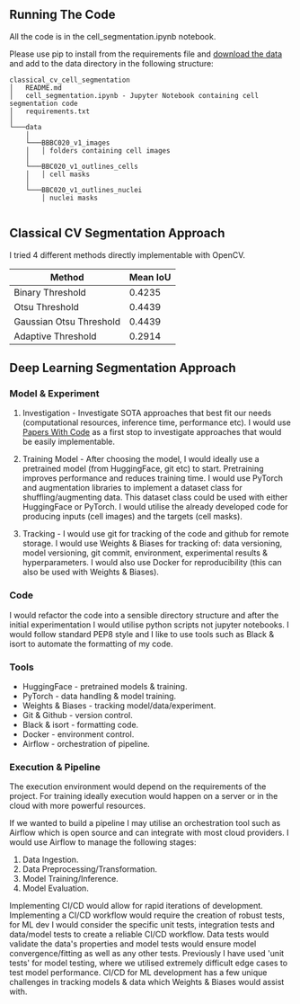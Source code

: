 
## Running The Code

All the code is in the cell_segmentation.ipynb notebook.

Please use pip to install from the requirements file and [download the data](https://bbbc.broadinstitute.org/BBBC020) and add to the data directory in the following structure:

```
classical_cv_cell_segmentation
│   README.md
│   cell_segmentation.ipynb - Jupyter Notebook containing cell segmentation code 
│   requirements.txt
│
└───data
    │
    └───BBBC020_v1_images
    │   │ folders containing cell images
    │
    └───BBC020_v1_outlines_cells
    │   │ cell masks
    │
    └───BBC020_v1_outlines_nuclei
        │ nuclei masks


```

## Classical CV Segmentation Approach

I tried 4 different methods directly implementable with OpenCV.

| Method  | Mean IoU |
| ------------- | ------------- |
| Binary Threshold | 0.4235  |
| Otsu Threshold  | 0.4439  |
| Gaussian Otsu Threshold  | 0.4439  |
| Adaptive Threshold  | 0.2914  |
<!-- 
### Further Improvements
If I were restricted to classical CV methods there are a few more approaches I would investigate: -->

## Deep Learning Segmentation Approach

### Model & Experiment

1. Investigation - Investigate SOTA approaches that best fit our needs (computational resources, inference time, performance etc). I would use [Papers With Code](https://paperswithcode.com/task/semantic-segmentation) as a first stop to investigate approaches that would be easily implementable.

2. Training Model - After choosing the model, I would ideally use a pretrained model (from HuggingFace, git etc) to start. Pretraining improves performance and reduces training time. I would use PyTorch and augmentation libraries to implement a dataset class for shuffling/augmenting data. This dataset class could be used with either HuggingFace or PyTorch. I would utilise the already developed code for producing inputs (cell images) and the targets (cell masks).

3. Tracking - I would use git for tracking of the code and github for remote storage. I would use Weights & Biases for tracking of: data versioning, model versioning, git commit, environment, experimental results & hyperparameters. I would also use Docker for reproducibility (this can also be used with Weights & Biases).

### Code

I would refactor the code into a sensible directory structure and after the initial experimentation I would utilise python scripts not jupyter notebooks. I would follow standard PEP8 style and I like to use tools such as Black & isort to automate the formatting of my code.


### Tools

- HuggingFace - pretrained models & training.
- PyTorch - data handling & model training.
- Weights & Biases - tracking model/data/experiment.
- Git & Github - version control.
- Black & isort - formatting code.
- Docker - environment control.
- Airflow - orchestration of pipeline.

### Execution & Pipeline

The execution environment would depend on the requirements of the project. For training ideally execution would happen on a server or in the cloud with more powerful resources.

If we wanted to build a pipeline I may utilise an orchestration tool such as Airflow which is open source and can integrate with most cloud providers. I would use Airflow to manage the following stages:

1. Data Ingestion.
2. Data Preprocessing/Transformation.
3. Model Training/Inference.
4. Model Evaluation.

Implementing CI/CD would allow for rapid iterations of development. Implementing a CI/CD workflow would require the creation of robust tests, for ML dev I would consider the specific unit tests, integration tests and data/model tests to create a reliable CI/CD workflow. Data tests would validate the data's properties and model tests would ensure model convergence/fitting as well as any other tests. Previously I have used 'unit tests' for model testing, where we utilised extremely difficult edge cases to test model performance. CI/CD for ML development has a few unique challenges in tracking models & data which Weights & Biases would assist with.
